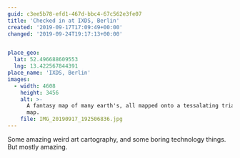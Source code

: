 ```yaml
---
guid: c3ee5b78-efd1-467d-bbc4-67c562e3fe07
title: 'Checked in at IXDS, Berlin'
created: '2019-09-17T17:09:49+00:00'
changed: '2019-09-24T19:17:13+00:00'


place_geo:
  lat: 52.496688609553
  lng: 13.422567844391
place_name: 'IXDS, Berlin'
images:
  - width: 4608
    height: 3456
    alt: >-
      A fantasy map of many earth's, all mapped onto a tessalating triangular
      map. 
    file: IMG_20190917_192506836.jpg
---
```


Some amazing weird art cartography, and some boring technology things. But mostly amazing. 
